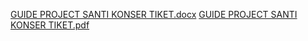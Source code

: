 [GUIDE PROJECT SANTI KONSER TIKET.docx](https://github.com/user-attachments/files/15825476/GUIDE.PROJECT.SANTI.KONSER.TIKET.docx)
[GUIDE PROJECT SANTI KONSER TIKET.pdf](https://github.com/user-attachments/files/15825513/GUIDE.PROJECT.SANTI.KONSER.TIKET.pdf)
